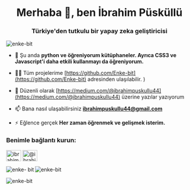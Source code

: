 <h1 align="center">Merhaba 👋, ben İbrahim Püsküllü</h1>
<h3 align="center">Türkiye'den tutkulu bir yapay zeka geliştiricisi</h3>

<p align="left"> <img src= "https://komarev.com/ghpvc/?username=enke-bit&label=Profile%20views&color=0e75b6&style=flat" alt="enke-bit" /> </p>

- 🌱 Şu anda **python ve öğreniyorum kütüphaneler. Ayrıca CSS3 ve Javascript'i daha etkili kullanmayı da öğreniyorum.**

- 👨‍💻 Tüm projelerime [https://github.com/Enke-bit](https://github.com/Enke-bit) adresinden ulaşılabilir. )

- 📝 Düzenli olarak [https://medium.com/@ibrahimpuskullu44](https://medium.com/@ibrahimpuskullu44) üzerine yazılar yazıyorum

- 📫 Bana nasıl ulaşabilirsiniz **ibrahimpuskullu44@gmail.com**

- ⚡ Eğlence gerçek **Her zaman öğrenmek ve gelişmek isterim.**

<h3 align="left">Benimle bağlantı kurun:</h3>
<p align="left">
<a href="https://linkedin.com/ in/i̇brahim markallü" target = "blank"><img align = "center" src = "https://raw.githubusercontent.com/rahuldkjain/github-profile-readme-generator/master/src/images/icons/Social /linked-in-alt.svg" alt = "i̇brahim markallü" height = "30" width = "40" /></a>
<a href = "https://medium.com/@ibrahimpuskullu44" target = " boş"><img align = "center" src = "https://raw.githubusercontent.com/rahuldkjain/github-profile-readme-generator/master/src/images/icons/Social/medium.svg" alt = " @ibrahimpuskullu44" height="30" width="40" /></a>
</p>

<p><img align = "left" src = "https://github-readme-stats.vercel.app/api/top-langs?username=enke-bit&show_icons=true&locale=en&layout=compact" alt = "enke- bit" /></p>

<p> <img align="center" src="https://github-readme-stats.vercel.app/api?username=enke-bit&show_icons=true&locale=en" alt ="enke-bit" /></p>

<p><img align="center" src="https://github-readme-streak-stats.herokuapp.com/?user=enke-bit&" alt= "enke-bit" /></p>
